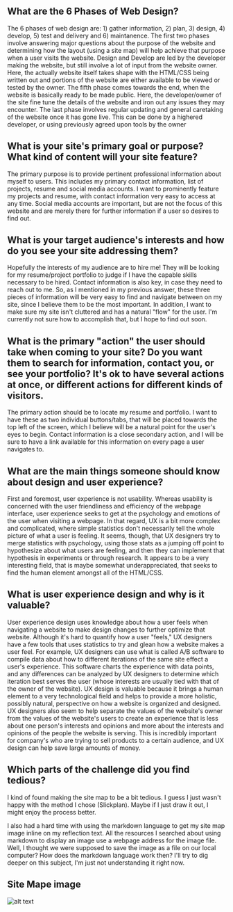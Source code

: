 ## What are the 6 Phases of Web Design?

The 6 phases of web design are: 1) gather information, 2) plan, 3) design, 4) develop, 5) test and delivery and 6) maintanence. The first two phases involve answering major questions about the purpose of the website and determining how the layout (using a site map) will help achieve that purpose when a user visits the website. Design and Develop are led by the developer making the website, but still involve a lot of input from the website owner. Here, the actually website itself takes shape with the HTML/CSS being written out and portions of the website are either available to be viewed or tested by the owner. The fifth phase comes towards the end, when the website is basically ready to be made public. Here, the developer/owner of the site fine tune the details of the website and iron out any issues they may encounter. The last phase involves regular updating and general caretaking of the website once it has gone live. This can be done by a highered developer, or using previously agreed upon tools by the owner

## What is your site's primary goal or purpose? What kind of content will your site feature?

The primary purpose is to provide pertinent professional information about myself to users. This includes my primary contact information, list of projects, resume and social media accounts. I want to prominently feature my projects and resume, with contact information very easy to access at any time. Social media accounts are important, but are not the focus of this website and are merely there for further information if a user so desires to find out.

## What is your target audience's interests and how do you see your site addressing them?

Hopefully the interests of my audience are to hire me! They will be looking for my resume/project portfolio to judge if I have the capable skills necessary to be hired. Contact information is also key, in case they need to reach out to me. So, as I mentioned in my previous answer, these three pieces of information will be very easy to find and navigate between on my site, since I believe them to be the most important. In addition, I want to make sure my site isn't cluttered and has a natural "flow" for the user. I'm currently not sure how to accomplish that, but I hope to find out soon.

## What is the primary "action" the user should take when coming to your site? Do you want them to search for information, contact you, or see your portfolio? It's ok to have several actions at once, or different actions for different kinds of visitors.

The primary action should be to locate my resume and portfolio. I want to have these as two individual buttons/tabs, that will be placed towards the top left of the screen, which I believe will be a natural point for the user's eyes to begin. Contact information is a close secondary action, and I will be sure to have a link available for this information on every page a user navigates to.

## What are the main things someone should know about design and user experience?

First and foremost, user experience is not usability. Whereas usability is concerned with the user friendliness and efficiency of the webpage interface, user experience seeks to get at the psychology and emotions of the user when visiting a webpage. In that regard, UX is a bit more complex and complicated, where simple statistics don't necessarily tell the whole picture of what a user is feeling. It seems, though, that UX designers try to merge statistics with psychology, using those stats as a jumping off point to hypothesize about what users are feeling, and then they can implement that hypothesis in experiments or through research. It appears to be a very interesting field, that is maybe somewhat underappreciated, that seeks to find the human element amongst all of the HTML/CSS.

## What is user experience design and why is it valuable?

User experience design  uses knowledge about how a user feels when navigating a website to make design changes to further optimize that website. Although it's hard to quantify how a user "feels," UX designers have a few tools that uses statistics to try and glean how a website makes a user feel. For example, UX designers can use what is called A/B software to compile data about how to different iterations of the same site effect a user's experience. This software charts the experience with data points, and any differences can be analyzed by UX designers to determine which iteration best serves the user (whose interests are usually tied with that of the owner of the website). UX design is valuable because it brings a human element to a very technological field and helps to provide a more holistic, possibly natural, perspective on how a website is organized and designed. UX designers also seem to help separate the values of the website's owner from the values of the website's users to create an experience that is less about one person's interests and opinions and more about the interests and opinions of the people the website is serving. This is incredibly important for company's who are trying to sell products to a certain audience, and UX design can help save large amounts of money.

## Which parts of the challenge did you find tedious?

I kind of found making the site map to be a bit tedious. I guess I just wasn't happy with the method I chose (Slickplan). Maybe if I just draw it out, I might enjoy the process better.

I also had a hard time with using the markdown language to get my site map image inline on my reflection text. All the resources I searched about using markdown to display an image use a webpage address for the image file. Well, I thought we were supposed to save the image as a file on our local computer? How does the markdown language work then? I'll try to dig deeper on this subject, I'm just not understanding it right now.

## Site Mape image

![alt text](/Programs/phase-0/week-2/imgs/site-map-week-2.png)